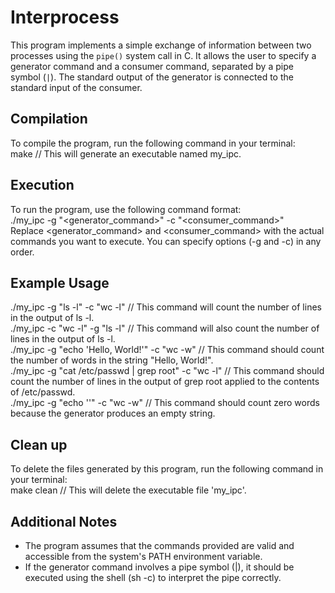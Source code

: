 # Interprocess
This program implements a simple exchange of information between two processes using the `pipe()` system call in C.  It allows the user to specify a generator command and a consumer command, separated by a pipe symbol (`|`).  The standard output of the generator is connected to the standard input of the consumer.


Compilation
-----------
To compile the program, run the following command in your terminal:
<br>
make    // This will generate an executable named my_ipc.

Execution
---------
To run the program, use the following command format:
<br>
./my_ipc -g "<generator_command>" -c "<consumer_command>" 
<br>
Replace <generator_command> and <consumer_command> with the actual commands you want to execute. You can specify options (-g and -c) in any order.


Example Usage
------------
./my_ipc -g "ls -l" -c "wc -l"      // This command will count the number of lines in the output of ls -l.
<br>
./my_ipc -c "wc -l" -g "ls -l"      // This command will also count the number of lines in the output of ls -l.
<br>
./my_ipc -g "echo 'Hello, World!'" -c "wc -w"   // This command should count the number of words in the string "Hello, World!".
<br>
./my_ipc -g "cat /etc/passwd | grep root" -c "wc -l"    // This command should count the number of lines in the output of grep root applied to the contents of /etc/passwd.
<br>
./my_ipc -g "echo ''" -c "wc -w"    // This command should count zero words because the generator produces an empty string.
<br>

Clean up
--------
To delete the files generated by this program, run the following command in your terminal:
<br>
make clean      // This will delete the executable file 'my_ipc'.


Additional Notes
----------------
* The program assumes that the commands provided are valid and accessible from the system's PATH environment variable.
* If the generator command involves a pipe symbol (|), it should be executed using the shell (sh -c) to interpret the pipe correctly.
